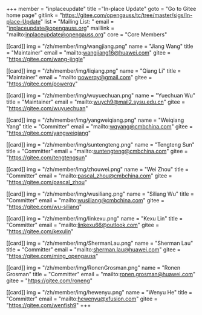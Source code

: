 +++
member = "inplaceupdate"
title ="In-place Update"
goto = "Go to Gitee home page"
gitlink = "https://gitee.com/opengauss/tc/tree/master/sigs/In-place-Update"
list = "Mailing List: "
email = "inplaceupdate@opengauss.org"
maillink = "mailto:inplaceupdate@opengauss.org"
core = "Core Members"


[[card]]
img = "/zh/member/img/wangjiang.png"
name = "Jiang Wang"
title = "Maintainer"
email = "mailto:wangjiang16@huawei.com"
gitee = "https://gitee.com/wang-jingle"

[[card]]
img = "/zh/member/img/liqiang.png"
name = "Qiang Li"
title = "Maintainer"
email = "mailto:powerqy@gmail.com"
gitee = "https://gitee.com/powerqy"

[[card]]
img = "/zh/member/img/wuyuechuan.png"
name = "Yuechuan Wu"
title = "Maintainer"
email = "mailto:wuych9@mail2.sysu.edu.cn"
gitee = "https://gitee.com/wuyuechuan"

[[card]]
img = "/zh/member/img/yangweiqiang.png"
name = "Weiqiang Yang"
title = "Committer"
email = "mailto:wqyang@cmbchina.com"
gitee = "https://gitee.com/yangweiqiang"

[[card]]
img = "/zh/member/img/suntengteng.png"
name = "Tengteng Sun"
title = "Committer"
email = "mailto:suntengteng@cmbchina.com"
gitee = "https://gitee.com/tengtengsun"

[[card]]
img = "/zh/member/img/zhouwei.png"
name = "Wei Zhou"
title = "Committer"
email = "mailto:pascal_zhou@cmbchina.com"
gitee = "https://gitee.com/pascal_zhou"

[[card]]
img = "/zh/member/img/wusiliang.png"
name = "Siliang Wu"
title = "Committer"
email = "mailto:wusiliang@cmbchina.com"
gitee = "https://gitee.com/wu-siliang"

[[card]]
img = "/zh/member/img/linkexu.png"
name = "Kexu Lin"
title = "Committer"
email = "mailto:linkexu66@outlook.com"
gitee = "https://gitee.com/kexulin"

[[card]]
img = "/zh/member/img/ShermanLau.png"
name = "Sherman Lau"
title = "Committer"
email = "mailto:sherman.lau@huawei.com"
gitee = "https://gitee.com/ming_opengauss"

[[card]]
img = "/zh/member/img/RonenGrosman.png"
name = "Ronen Grosman"
title = "Committer"
email = "mailto:ronen.grosman@huawei.com"
gitee = "https://gitee.com/roneng"

[[card]]
img = "/zh/member/img/hewenyu.png"
name = "Wenyu He"
title = "Committer"
email = "mailto:hewenyu@xfusion.com"
gitee = "https://gitee.com/wenfish9"
+++